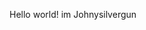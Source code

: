 Hello world!
im Johnysilvergun

<!---
johnysilvergun/johnysilvergun is a ✨ special ✨ repository because its `README.md` (this file) appears on your GitHub profile.
You can click the Preview link to take a look at your changes.
--->
